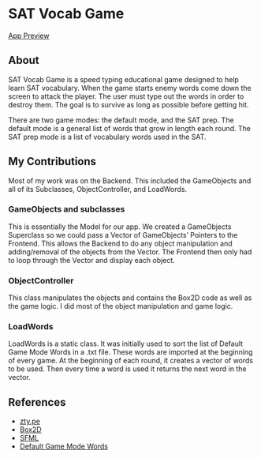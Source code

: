 # SAT Vocab Game

[App Preview](https://youtu.be/IkJ4Xtj63wU)

## About
SAT Vocab Game is a speed typing educational game designed to help learn SAT vocabulary. When the game starts enemy words come down the screen to attack the player. The user must type out the words in order to destroy them. The goal is to survive as long as possible before getting hit. 

There are two game modes: the default mode, and the SAT prep. The default mode is a general list of words that grow in length each round. The SAT prep mode is a list of vocabulary words used in the SAT. 

## My Contributions
Most of my work was on the Backend. This included the GameObjects and all of its Subclasses, ObjectController, and LoadWords.

### GameObjects and subclasses
This is essentially the Model for our app. We created a GameObjects Superclass so we could pass a Vector of GameObjects’ Pointers to the Frontend. This allows the Backend to do any object manipulation and adding/removal of the objects from the Vector. The Frontend then only had to loop through the Vector and display each object. 

### ObjectController
This class manipulates the objects and contains the Box2D code as well as the game logic. I did most of the object manipulation and game logic.

### LoadWords
LoadWords is a static class. It was initially used to sort the list of Default Game Mode Words in a .txt file. These words are imported at the beginning of every game. At the beginning of each round, it creates a vector of words to be used. Then every time a word is used it returns the next word in the vector.

## References

- [zty.pe](https://zty.pe/)
- [Box2D](https://github.com/erincatto/Box2D)
- [SFML](https://www.sfml-dev.org/index.php)
- [Default Game Mode Words](http://www.wordfrequency.info)
